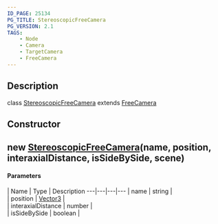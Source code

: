 ```yaml
---
ID_PAGE: 25134
PG_TITLE: StereoscopicFreeCamera
PG_VERSION: 2.1
TAGS:
    - Node
    - Camera
    - TargetCamera
    - FreeCamera
---
```

## Description

class [StereoscopicFreeCamera](/classes/2.3/StereoscopicFreeCamera) extends [FreeCamera](/classes/2.3/FreeCamera)



## Constructor

##  new [StereoscopicFreeCamera](/classes/2.3/StereoscopicFreeCamera)(name, position, interaxialDistance, isSideBySide, scene)



#### Parameters
 | Name | Type | Description
---|---|---|---
 | name | string |   
 | position | [Vector3](/classes/2.3/Vector3) |   
 | interaxialDistance | number |   
 | isSideBySide | boolean |   
